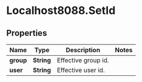 # Localhost8088.SetId

## Properties
Name | Type | Description | Notes
------------ | ------------- | ------------- | -------------
**group** | **String** | Effective group id. | 
**user** | **String** | Effective user id. | 
